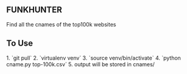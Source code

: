 <h2>FUNKHUNTER</h2>
Find all the cnames of the top100k websites

<h2>To Use</h2>
1. `git pull`
2. `virtualenv venv`
3. `source venv/bin/activate`
4. `python cname.py top-100k.csv`
5. output will be stored in cnames/
